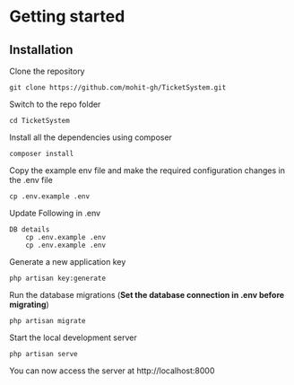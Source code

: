 # Getting started

## Installation

Clone the repository

    git clone https://github.com/mohit-gh/TicketSystem.git

Switch to the repo folder

    cd TicketSystem

Install all the dependencies using composer

    composer install

Copy the example env file and make the required configuration changes in the .env file

    cp .env.example .env

Update Following in .env

    DB details
        cp .env.example .env
        cp .env.example .env
    
Generate a new application key

    php artisan key:generate

Run the database migrations (**Set the database connection in .env before migrating**)

    php artisan migrate

Start the local development server

    php artisan serve

You can now access the server at http://localhost:8000
